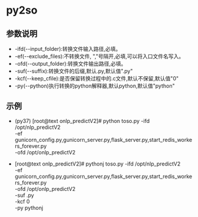 # py2so



## 参数说明 ##

* -ifd(--input_folder):转换文件输入路径,必填。
* -ef(--exclude_files):不转换文件, ","号隔开,必填,可以将入口文件名写入。
* -ofd(--output_folder):转换文件输出路径,必填。
* -suf(--suffix):转换文件的后缀,默认.py,默认值".py"
* -kcf(--keep_cfile):是否保留转换过程中的.c文件,默认不保留,默认值"0"
* -py(--python)执行转换的python解释器,默认python,默认值"python"


## 示例 ##
* (py37) [root@text onlp_predictV2]# python toso.py -ifd /opt/nlp_predictV2 \
                                                  -ef gunicorn_config.py,gunicorn_server.py,flask_server.py,start_redis_workers_forever.py \
                                                  -ofd /opt/onlp_predictV2

* [root@text onlp_predictV2]# pythonj toso.py -ifd /opt/nlp_predictV2 \
                                                  -ef gunicorn_config.py,gunicorn_server.py,flask_server.py,start_redis_workers_forever.py \
                                                  -ofd /opt/onlp_predictV2 \
                                                  -suf .py \
                                                  -kcf 0 \
                                                  -py pythonj
